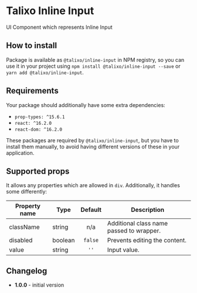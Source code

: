# Talixo Inline Input

UI Component which represents Inline Input

## How to install

Package is available as `@talixo/inline-input` in NPM registry, so you can use it in your project
using `npm install @talixo/inline-input --save` or `yarn add @talixo/inline-input`.

## Requirements

Your package should additionally have some extra dependencies:

- `prop-types: ^15.6.1`
- `react: ^16.2.0`
- `react-dom: ^16.2.0`

These packages are required by `@talixo/inline-input`, but you have to install them manually,
to avoid having different versions of these in your application.

## Supported props

It allows any properties which are allowed in `div`. Additionally, it handles some differently:

Property name | Type      | Default | Description
--------------|-----------|:-------:|--------------------------------
className     | string    | n/a     | Additional class name passed to wrapper.
disabled      | boolean   | `false` | Prevents editing the content.
value         | string    | `''`    | Input value.

## Changelog

- **1.0.0** - initial version

